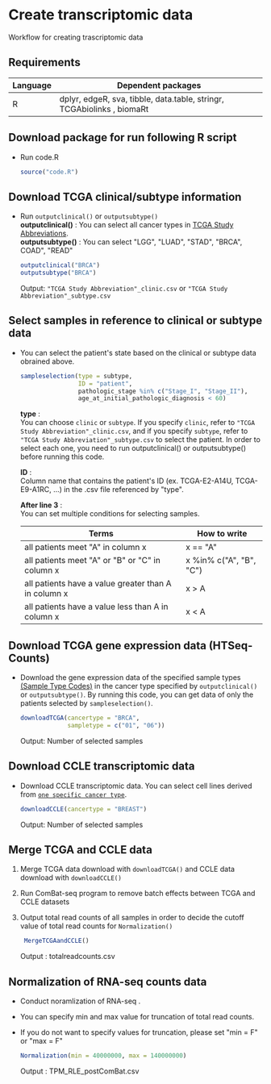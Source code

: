 # Create transcriptomic data

Workflow for creating trascriptomic data

## Requirements

| Language      | Dependent packages                                             |
| ------------- | -------------------------------------------------------------- |
| R | dplyr, edgeR, sva, tibble, data.table, stringr, TCGAbiolinks ,  biomaRt |




## Download package for run following R script
- Run code.R

  ```R
  source("code.R")
  ```

## Download TCGA clinical/subtype information

- Run `outputclinical()` or `outputsubtype()`  
**outputclinical()** :  You can select all cancer types in [TCGA Study Abbreviations](https://gdc.cancer.gov/resources-tcga-users/tcga-code-tables/tcga-study-abbreviations).  
**outputsubtype()** :  You can select "LGG", "LUAD", "STAD", "BRCA", COAD", "READ"  

  ```R
  outputclinical("BRCA")
  outputsubtype("BRCA")
  ```

  Output: `"TCGA Study Abbreviation"_clinic.csv` or `"TCGA Study Abbreviation"_subtype.csv`


## Select samples in reference to clinical or subtype data

- You can select the patient's state based on the clinical or subtype data obrained above.   

  ```R
  sampleselection(type = subtype, 
                  ID = "patient",
                  pathologic_stage %in% c("Stage_I", "Stage_II"),
                  age_at_initial_pathologic_diagnosis < 60)
  ```

    **type** :   
    You can choose `clinic` or `subtype`. If you specify `clinic`, refer to `"TCGA Study Abbreviation"_clinic.csv`, and if you specify `subtype`, refer to `"TCGA Study Abbreviation"_subtype.csv` to select the patient. In order to select each one, you need to run outputclinical() or outputsubtype() before running this code.  

    **ID** :   
    Column name that contains the patient's ID (ex. TCGA-E2-A14U, TCGA-E9-A1RC, ...) in the .csv file referenced by "type". 

    **After line 3** :  
    You can set multiple conditions for selecting samples. 

    | Terms      | How to write                                             |
    | ------------- | -------------------------------------------------------------- |
    | all patients meet "A" in column x | x == "A" |
    | all patients meet "A" or "B" or "C" in column x | x %in% c("A", "B", "C") |
    | all patients have a value greater than A in column x | x > A  |
    | all patients have a value less than A in column x | x < A  |




## Download TCGA gene expression data (HTSeq-Counts)

 - Download the gene expression data of the specified sample types [(Sample Type Codes)](https://gdc.cancer.gov/resources-tcga-users/tcga-code-tables/sample-type-codes) in the cancer type specified by `outputclinical()` or `outputsubtype()`. By running this code, you can get data of only the patients selected by `sampleselection()`.

   ```R
   downloadTCGA(cancertype = "BRCA", 
                sampletype = c("01", "06"))
   ```  
   Output: Number of selected samples


## Download CCLE transcriptomic data


- Download CCLE transcriptomic data. You can select cell lines derived from [`one specific cancer type`](CCLE_cancertype.txt).

  ```R
  downloadCCLE(cancertype = "BREAST")
  ```  
  Output: Number of selected samples
 

## Merge TCGA and CCLE data
 1. Merge TCGA data download with `downloadTCGA()` and CCLE data download with `downloadCCLE()`
 2. Run ComBat-seq program to remove batch effects between TCGA and CCLE datasets  
 3. Output total read counts of all samples in order to decide the cutoff value of total read counts for `Normalization()`

    ```R
     MergeTCGAandCCLE()
     ```  

    Output : totalreadcounts.csv 

## Normalization of RNA-seq counts data
 - Conduct noramlization of RNA-seq .
 - You can specify min and max value for truncation of total read counts.
 - If you do not want to specify values for truncation, please set "min = F" or "max = F"

   ```R
   Normalization(min = 40000000, max = 140000000)
   ```  
   Output : TPM_RLE_postComBat.csv



